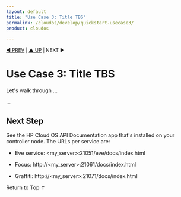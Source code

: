 ```yaml
---
layout: default
title: "Use Case 3: Title TBS"
permalink: /cloudos/develop/quickstart-usecase3/
product: cloudos

---
```


<a name="_top"> </a>

<script>

function PageRefresh {
onLoad="window.refresh"
}

PageRefresh();

</script>


<p style="font-size: small;"> <a href="/cloudos/develop/quickstart-usecase2">&#9664; PREV</a> | <a href="/cloudos/develop/">&#9650; UP</a> | NEXT &#9654; </p>

# Use Case 3: Title TBS

Let's walk through ...

...

## Next Step

See the HP Cloud OS API Documentation app that's installed on your controller node.  The URLs per service are:

 * Eve service: &lt;my_server>:21051/eve/docs/index.html

 * Focus: http://&lt;my_server>:21061/docs/index.html

 * Graffiti: http://&lt;my_server>:21071/docs/index.html

<a href="#_top" style="padding:14px 0px 14px 0px; text-decoration: none;"> Return to Top &#8593; </a>
 
